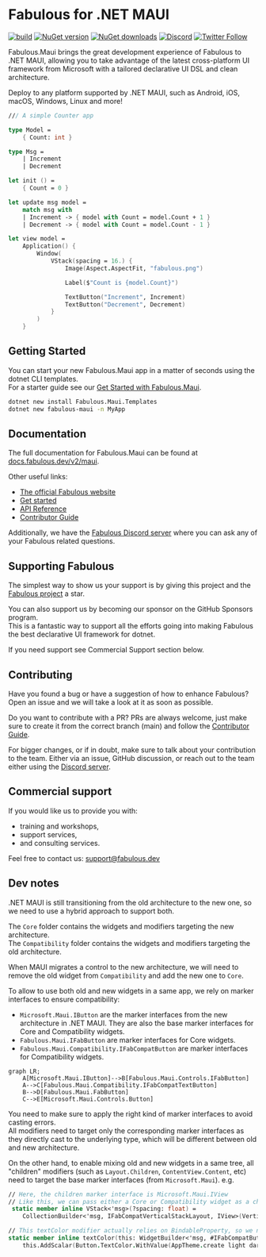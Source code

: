 # Fabulous for .NET MAUI

[![build](https://img.shields.io/github/actions/workflow/status/fabulous-dev/Fabulous.Maui/build.yml?branch=main)](https://github.com/fabulous-dev/Fabulous.Maui/actions/workflows/build.yml) [![NuGet version](https://img.shields.io/nuget/v/Fabulous.Maui)](https://www.nuget.org/packages/Fabulous.Maui) [![NuGet downloads](https://img.shields.io/nuget/dt/Fabulous.Maui)](https://www.nuget.org/packages/Fabulous.Maui) [![Discord](https://img.shields.io/discord/716980335593914419?label=discord&logo=discord)](https://discord.gg/bpTJMbSSYK) [![Twitter Follow](https://img.shields.io/twitter/follow/FabulousAppDev?style=social)](https://twitter.com/FabulousAppDev)

Fabulous.Maui brings the great development experience of Fabulous to .NET MAUI, allowing you to take advantage of the latest cross-platform UI framework from Microsoft with a tailored declarative UI DSL and clean architecture.

Deploy to any platform supported by .NET MAUI, such as Android, iOS, macOS, Windows, Linux and more!

```fs
/// A simple Counter app

type Model =
    { Count: int }

type Msg =
    | Increment
    | Decrement

let init () =
    { Count = 0 }

let update msg model =
    match msg with
    | Increment -> { model with Count = model.Count + 1 }
    | Decrement -> { model with Count = model.Count - 1 }

let view model =
    Application() {
        Window(
            VStack(spacing = 16.) {
                Image(Aspect.AspectFit, "fabulous.png")

                Label($"Count is {model.Count}")

                TextButton("Increment", Increment)
                TextButton("Decrement", Decrement)
            }
        )
    }
```

## Getting Started

You can start your new Fabulous.Maui app in a matter of seconds using the dotnet CLI templates.  
For a starter guide see our [Get Started with Fabulous.Maui](https://fabulous.dev/maui/get-started).

```sh
dotnet new install Fabulous.Maui.Templates
dotnet new fabulous-maui -n MyApp
```

## Documentation

The full documentation for Fabulous.Maui can be found at [docs.fabulous.dev/v2/maui](https://docs.fabulous.dev/v2/maui).

Other useful links:
- [The official Fabulous website](https://fabulous.dev)
- [Get started](https://fabulous.dev/maui/get-started)
- [API Reference](https://api.fabulous.dev/v2/maui)
- [Contributor Guide](CONTRIBUTING.md)

Additionally, we have the [Fabulous Discord server](https://discord.gg/bpTJMbSSYK) where you can ask any of your Fabulous related questions.

## Supporting Fabulous

The simplest way to show us your support is by giving this project and the [Fabulous project](https://github.com/fabulous-dev/Fabulous) a star.

You can also support us by becoming our sponsor on the GitHub Sponsors program.  
This is a fantastic way to support all the efforts going into making Fabulous the best declarative UI framework for dotnet.

If you need support see Commercial Support section below.

## Contributing

Have you found a bug or have a suggestion of how to enhance Fabulous? Open an issue and we will take a look at it as soon as possible.

Do you want to contribute with a PR? PRs are always welcome, just make sure to create it from the correct branch (main) and follow the [Contributor Guide](CONTRIBUTING.md).

For bigger changes, or if in doubt, make sure to talk about your contribution to the team. Either via an issue, GitHub discussion, or reach out to the team either using the [Discord server](https://discord.gg/bpTJMbSSYK).

## Commercial support

If you would like us to provide you with:

- training and workshops,
- support services,
- and consulting services.

Feel free to contact us: [support@fabulous.dev](mailto:support@fabulous.dev)

## Dev notes

.NET MAUI is still transitioning from the old architecture to the new one, so we need to use a hybrid approach to support both.

The `Core` folder contains the widgets and modifiers targeting the new architecture.  
The `Compatibility` folder contains the widgets and modifiers targeting the old architecture.

When MAUI migrates a control to the new architecture, we will need to remove the old widget from `Compatibility` and add the new one to `Core`.

To allow to use both old and new widgets in a same app, we rely on marker interfaces to ensure compatibility:
- `Microsoft.Maui.IButton` are the marker interfaces from the new architecture in .NET MAUI. They are also the base marker interfaces for Core and Compatibility widgets.
- `Fabulous.Maui.IFabButton` are marker interfaces for Core widgets.
- `Fabulous.Maui.Compatibility.IFabCompatButton` are marker interfaces for Compatibility widgets.

```mermaid
graph LR;
    A[Microsoft.Maui.IButton]-->B[Fabulous.Maui.Controls.IFabButton]
    A-->C[Fabulous.Maui.Compatibility.IFabCompatTextButton]
    B-->D[Fabulous.Maui.FabButton]
    C-->E[Microsoft.Maui.Controls.Button]
```

You need to make sure to apply the right kind of marker interfaces to avoid casting errors.  
All modifiers need to target only the corresponding marker interfaces as they directly cast to the underlying type, which will be different between old and new architecture.

On the other hand, to enable mixing old and new widgets in a same tree, all "children" modifiers (such as `Layout.Children`, `ContentView.Content`, etc) need to target the base marker interfaces (from `Microsoft.Maui`). e.g.
```fs
// Here, the children marker interface is Microsoft.Maui.IView
// Like this, we can pass either a Core or Compatibility widget as a child
 static member inline VStack<'msg>(?spacing: float) =
    CollectionBuilder<'msg, IFabCompatVerticalStackLayout, IView>(VerticalStackLayout.WidgetKey, LayoutOfView.Children)

// This textColor modifier actually relies on BindableProperty, so we need to make sure to target only the Compatibility marker interface Fabulous.Maui.Compatibility.IFabCompatButton
static member inline textColor(this: WidgetBuilder<'msg, #IFabCompatButton>, light: FabColor, ?dark: FabColor) =
    this.AddScalar(Button.TextColor.WithValue(AppTheme.create light dark))
```
